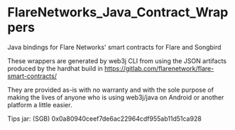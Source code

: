 # FlareNetworks_Java_Contract_Wrappers

Java bindings for Flare Networks' smart contracts for Flare and Songbird

These wrappers are generated by web3j CLI from using the JSON artifacts produced by the hardhat build in https://gitlab.com/flarenetwork/flare-smart-contracts/

They are provided as-is with no warranty and with the sole purpose of making the lives of anyone who is using web3j/java on Android or another platform a little easier.

Tips jar: (SGB) 0x0a80940ceef7de6ac22964cdf955ab11d51ca928
